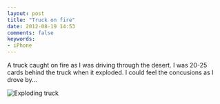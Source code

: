 ```yaml
---
layout: post
title: "Truck on fire"
date: 2012-08-19 14:53
comments: false
keywords:
- iPhone
---
```

A truck caught on fire as I was driving through the desert.  I was 20-25 cards behind the truck when it exploded.  I could feel the concusions as I drove by...

![Exploding truck](http://media.eick.us/media/photographs/2012/2012-08-19/2012-08-03at13.19.21.jpg)

